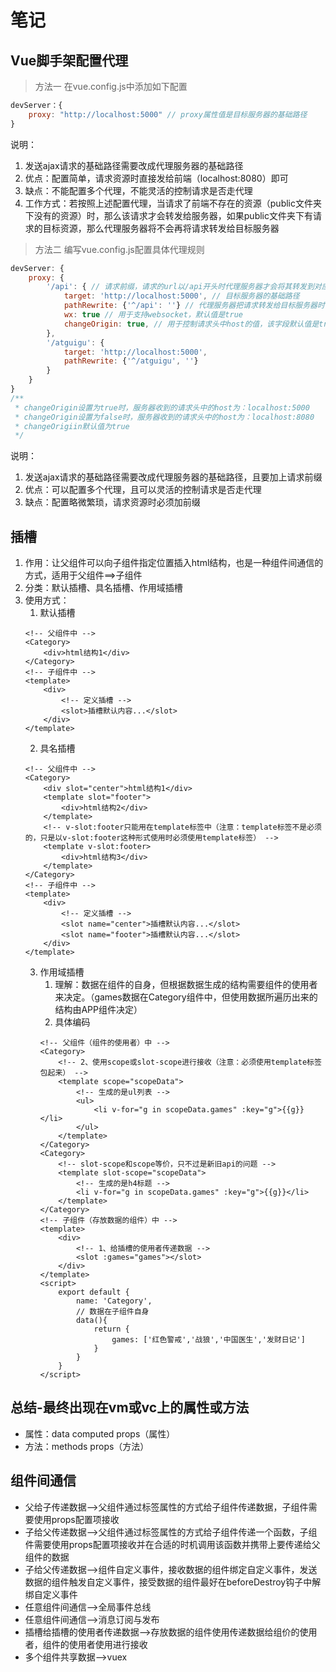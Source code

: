 # 笔记

## Vue脚手架配置代理
> 方法一
在vue.config.js中添加如下配置
```javascript
devServer：{
    proxy: "http://localhost:5000" // proxy属性值是目标服务器的基础路径
}
```
说明：
1. 发送ajax请求的基础路径需要改成代理服务器的基础路径
2. 优点：配置简单，请求资源时直接发给前端（localhost:8080）即可
3. 缺点：不能配置多个代理，不能灵活的控制请求是否走代理
4. 工作方式：若按照上述配置代理，当请求了前端不存在的资源（public文件夹下没有的资源）时，那么该请求才会转发给服务器，如果public文件夹下有请求的目标资源，那么代理服务器将不会再将请求转发给目标服务器
> 方法二
编写vue.config.js配置具体代理规则
```javascript
devServer: {
	proxy: {
		'/api': { // 请求前缀，请求的url以/api开头时代理服务器才会将其转发到对应的服务器
			target: 'http://localhost:5000', // 目标服务器的基础路径
			pathRewrite: {'^/api': ''} // 代理服务器把请求转发给目标服务器时去除请求前缀
			wx: true // 用于支持websocket，默认值是true
			changeOrigin: true, // 用于控制请求头中host的值，该字段默认值是true
		},
		'/atguigu': {
			target: 'http://localhost:5000',
			pathRewrite: {'^/atguigu', ''}
		}
	}
}
/**
 * changeOrigin设置为true时，服务器收到的请求头中的host为：localhost:5000
 * changeOrigin设置为false时，服务器收到的请求头中的host为：localhost:8080
 * changeOrigiin默认值为true
 */ 
```
说明：
1. 发送ajax请求的基础路径需要改成代理服务器的基础路径，且要加上请求前缀 
2. 优点：可以配置多个代理，且可以灵活的控制请求是否走代理
3. 缺点：配置略微繁琐，请求资源时必须加前缀

## 插槽
1. 作用：让父组件可以向子组件指定位置插入html结构，也是一种组件间通信的方式，适用于父组件==>子组件
2. 分类：默认插槽、具名插槽、作用域插槽
3. 使用方式：
    1. 默认插槽
    ```vue
    <!-- 父组件中 -->
    <Category>
        <div>html结构1</div>
    </Category>
    <!-- 子组件中 -->
    <template>
    	<div>
            <!-- 定义插槽 -->
            <slot>插槽默认内容...</slot>
        </div>
    </template>
    ```
    2. 具名插槽
    ```vue
    <!-- 父组件中 -->
    <Category>
		<div slot="center">html结构1</div>
		<template slot="footer">
			<div>html结构2</div>
		</template>
		<!-- v-slot:footer只能用在template标签中（注意：template标签不是必须的，只是以v-slot:footer这种形式使用时必须使用template标签） -->
        <template v-slot:footer>
            <div>html结构3</div>
        </template>
    </Category>
    <!-- 子组件中 -->
    <template>
    	<div>
            <!-- 定义插槽 -->
            <slot name="center">插槽默认内容...</slot>
            <slot name="footer">插槽默认内容...</slot>
        </div>
    </template>
    ```
    3. 作用域插槽
        1. 理解：数据在组件的自身，但根据数据生成的结构需要组件的使用者来决定。（games数据在Category组件中，但使用数据所遍历出来的结构由APP组件决定）
        2. 具体编码
        ```vue
        <!-- 父组件（组件的使用者）中 -->
        <Category>
			<!-- 2、使用scope或slot-scope进行接收（注意：必须使用template标签包起来） -->
            <template scope="scopeData">
                <!-- 生成的是ul列表 -->
                <ul>
                    <li v-for="g in scopeData.games" :key="g">{{g}}</li>
                </ul>
            </template>
        </Category>
        <Category>
			<!-- slot-scope和scope等价，只不过是新旧api的问题 -->
            <template slot-scope="scopeData">
                <!-- 生成的是h4标题 -->
                <li v-for="g in scopeData.games" :key="g">{{g}}</li>
            </template>
        </Category>
        <!-- 子组件（存放数据的组件）中 -->
        <template>
            <div>
				<!-- 1、给插槽的使用者传递数据 -->
                <slot :games="games"></slot>
            </div>
        </template>
        <script>
            export default {
                name: 'Category',
                // 数据在子组件自身
                data(){
                    return {
                        games: ['红色警戒','战狼','中国医生','发财日记']
                    }
                }
            }
        </script>
        ```

## 总结-最终出现在vm或vc上的属性或方法
- 属性：data computed props（属性）
- 方法：methods props（方法）

## 组件间通信
- 父给子传递数据-->父组件通过标签属性的方式给子组件传递数据，子组件需要使用props配置项接收
- 子给父传递数据-->父组件通过标签属性的方式给子组件传递一个函数，子组件需要使用props配置项接收并在合适的时机调用该函数并携带上要传递给父组件的数据
- 子给父传递数据-->组件自定义事件，接收数据的组件绑定自定义事件，发送数据的组件触发自定义事件，接受数据的组件最好在beforeDestroy钩子中解绑自定义事件
- 任意组件间通信-->全局事件总线
- 任意组件间通信-->消息订阅与发布
- 插槽给插槽的使用者传递数据-->存放数据的组件使用<slot :xxx="data"></slot>传递数据给组价的使用者，组件的使用者使用<template scope="xxx"></template>进行接收
- 多个组件共享数据-->vuex